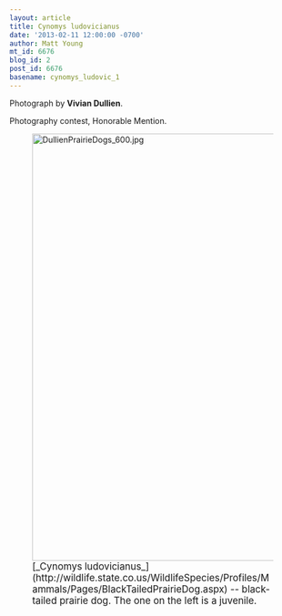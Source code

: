 ```yaml
---
layout: article
title: Cynomys ludovicianus
date: '2013-02-11 12:00:00 -0700'
author: Matt Young
mt_id: 6676
blog_id: 2
post_id: 6676
basename: cynomys_ludovic_1
---
```

Photograph by **Vivian Dullien**.

Photography contest, Honorable Mention.

<figure>
<img src="/PT/uploads/2013/DullienPrairieDogs_600.jpg" alt="DullienPrairieDogs_600.jpg" width="600" height="750" />
<figcaption markdown="span">
<big>[_Cynomys ludovicianus_](http://wildlife.state.co.us/WildlifeSpecies/Profiles/Mammals/Pages/BlackTailedPrairieDog.aspx) -- black-tailed prairie dog.  The one on the left is a juvenile.</big>

</figcaption>
</figure>
